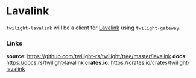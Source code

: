 # Lavalink

`twilight-lavalink` will be a client for [Lavalink] using `twilight-gateway`.

### Links

**source**: <https://github.com/twilight-rs/twilight/tree/master/lavalink>
**docs**: <https://docs.rs/twilight-lavalink>
**crates.io**: <https://crates.io/crates/twilight-lavalink>

[Lavalink]: https://github.com/Frederikam/Lavalink
